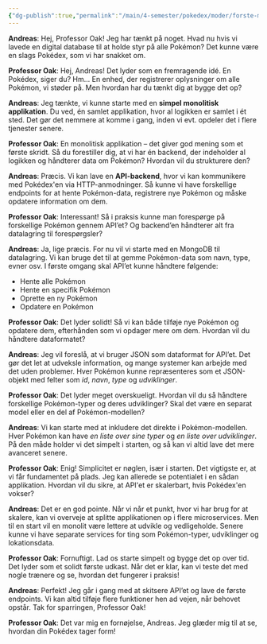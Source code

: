 ```yaml
---
{"dg-publish":true,"permalink":"/main/4-semester/pokedex/moder/forste-mode-med-oak/","hide":true,"created":"2024-10-01T12:41:33.855+02:00"}
---
```


**Andreas**: Hej, Professor Oak! Jeg har tænkt på noget. Hvad nu hvis vi lavede en digital database til at holde styr på alle Pokémon? Det kunne være en slags Pokédex, som vi har snakket om.

**Professor Oak**: Hej, Andreas! Det lyder som en fremragende idé. En Pokédex, siger du? Hm... En enhed, der registrerer oplysninger om alle Pokémon, vi støder på. Men hvordan har du tænkt dig at bygge det op?

**Andreas**: Jeg tænkte, vi kunne starte med en **simpel monolitisk applikation**. Du ved, én samlet applikation, hvor al logikken er samlet i ét sted. Det gør det nemmere at komme i gang, inden vi evt. opdeler det i flere tjenester senere.

**Professor Oak**: En monolitisk applikation – det giver god mening som et første skridt. Så du forestiller dig, at vi har én backend, der indeholder al logikken og håndterer data om Pokémon? Hvordan vil du strukturere den?

**Andreas**: Præcis. Vi kan lave en **API-backend**, hvor vi kan kommunikere med Pokédex'en via HTTP-anmodninger. Så kunne vi have forskellige endpoints for at hente Pokémon-data, registrere nye Pokémon og måske opdatere information om dem.

**Professor Oak**: Interessant! Så i praksis kunne man forespørge på forskellige Pokémon gennem API’et? Og backend’en håndterer alt fra datalagring til forespørgsler?

**Andreas**: Ja, lige præcis. For nu vil vi starte med en MongoDB til datalagring. Vi kan bruge det til at gemme Pokémon-data som navn, type, evner osv. I første omgang skal API’et kunne håndtere følgende:

- Hente alle Pokémon
- Hente en specifik Pokémon
- Oprette en ny Pokémon
- Opdatere en Pokémon

**Professor Oak**: Det lyder solidt! Så vi kan både tilføje nye Pokémon og opdatere dem, efterhånden som vi opdager mere om dem. Hvordan vil du håndtere dataformatet?

**Andreas**: Jeg vil foreslå, at vi bruger JSON som dataformat for API’et. Det gør det let at udveksle information, og mange systemer kan arbejde med det uden problemer. Hver Pokémon kunne repræsenteres som et JSON-objekt med felter som *id*, *navn*, *type* og *udviklinger*.

**Professor Oak**: Det lyder meget overskueligt. Hvordan vil du så håndtere forskellige Pokémon-typer og deres udviklinger? Skal det være en separat model eller en del af Pokémon-modellen?

**Andreas**: Vi kan starte med at inkludere det direkte i Pokémon-modellen. Hver Pokémon kan have *en liste over sine typer* og *en liste over udviklinger*. På den måde holder vi det simpelt i starten, og så kan vi altid lave det mere avanceret senere.

**Professor Oak**: Enig! Simplicitet er nøglen, især i starten. Det vigtigste er, at vi får fundamentet på plads. Jeg kan allerede se potentialet i en sådan applikation. Hvordan vil du sikre, at API'et er skalerbart, hvis Pokédex'en vokser?

**Andreas**: Det er en god pointe. Når vi når et punkt, hvor vi har brug for at skalere, kan vi overveje at splitte applikationen op i flere microservices. Men til en start vil en monolit være lettere at udvikle og vedligeholde. Senere kunne vi have separate services for ting som Pokémon-typer, udviklinger og lokationsdata.

**Professor Oak**: Fornuftigt. Lad os starte simpelt og bygge det op over tid. Det lyder som et solidt første udkast. Når det er klar, kan vi teste det med nogle trænere og se, hvordan det fungerer i praksis!

**Andreas**: Perfekt! Jeg går i gang med at skitsere API’et og lave de første endpoints. Vi kan altid tilføje flere funktioner hen ad vejen, når behovet opstår. Tak for sparringen, Professor Oak!

**Professor Oak**: Det var mig en fornøjelse, Andreas. Jeg glæder mig til at se, hvordan din Pokédex tager form!